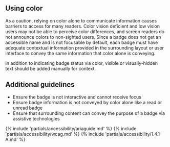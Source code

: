 ## Using color

As a caution, relying on color alone to communicate information causes barriers to access for many readers. Color vision deficient and low vision users may not be able to perceive color differences, and screen readers do not announce colors to non-sighted users. Since a badge does not get an accessible name and is not focusable by default, each badge must have adequate contextual information provided in the surrounding layout or user interface to convey the same information that color alone is conveying.

In addition to indicating badge status via color, visible or visually-hidden text should be added manually for context.

## Additional guidelines

- Ensure the badge is not interactive and cannot receive focus
- Ensure badge information is not conveyed by color alone like a read or unread badge
- Ensure that surrounding content can convey the purpose of a badge via assistive technologies

{% include 'partials/accessibility/ariaguide.md' %}
{% include 'partials/accessibility/wcag.md' %}
{% include 'partials/accessibility/1.4.1-A.md' %}